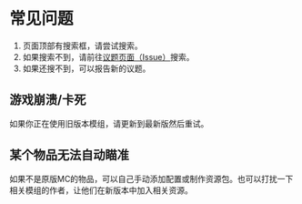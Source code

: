 # 常见问题

1. 页面顶部有搜索框，请尝试搜索。
1. 如果搜索不到，请前往[议题页面（Issue）](https://github.com/LEAWIND/Third-Person/issues)搜索。
1. 如果还搜不到，可以报告新的议题。

## 游戏崩溃/卡死

如果你正在使用旧版本模组，请更新到最新版然后重试。

## 某个物品无法自动瞄准

如果不是原版MC的物品，可以自己手动添加配置或制作资源包。也可以打扰一下相关模组的作者，让他们在新版本中加入相关资源。

